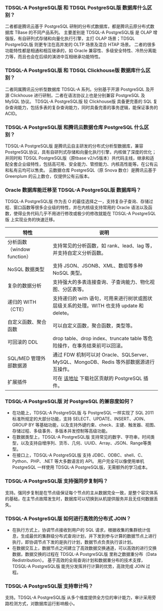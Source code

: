 ### TDSQL-A PostgreSQL版 和 TDSQL PostgreSQL版 数据库什么区别？
二者都是腾讯云基于 PostgreSQL 研制的分布式数据库，都是腾讯云原分布式数据库 TBase 的不同产品系列。
主要差别是 TDSQL-A PostgreSQL版 是 OLAP 增强版，有自研列式存储和向量化执行引擎，主打 OLAP 场景；TDSQL PostgreSQL版 则更专注在高并发的 OLTP 场景及混合 HTAP 场景。
二者的很多功能特性都是相通和相互继承的，如 Oracle 兼容性、多级安全特性、冷热分离能力等，而且也会在后续的演进中互相继承功能特性。

### TDSQL-A PostgreSQL版 和 TDSQL Clickhouse版 数据库什么区别？
二者同属腾讯云分析型数据库 TDSQL-A 系列。分别基于开源 PostgreSQL 及开源 Clickhouse 进行研制，二者在语法协议上也是分别兼容 PostgreSQL 及 MySQL 协议。
TDSQL-A PostgreSQL版 较 Clickhouse版 具备更完善的 SQL 复杂查询能力，包括多表的复杂查询能力，同时具备完善的事务逻辑，能保证事务的 ACID。

### TDSQL-A PostgreSQL版 和腾讯云数据仓库 PostgreSQL 什么区别？
TDSQL-A PostgreSQL版 是腾讯云自主研发的分布式分析型数据库，兼容PostgreSQL协议，具有自研列式存储和向量化执行引擎，内核做了深度的优化；并同时和 TDSQL PostgreSQL版（原tbase v2/v5版本）共代码主线，继承和适配全套企业级特性，包括高可用、安全能力、管控能力、内核高性能等。在公有云和私有云均可以售卖。
云数据仓库 PostgreSQL（原 Snova 数仓）是腾讯云基于 Greenplum 的云上数仓，仅提供公有云版本。

### Oracle 数据库能迁移至 TDSQL-A PostgreSQL版 数据库吗？ 
TDSQL-A PostgreSQL版 作为去 O 的最佳选择之一，支持复杂子查询、存储过程、窗口函数等很多企业级的特性，并在内核级支持常用的 Oracle 语法以及函数，使得业务代码几乎不用进行修改或极少的修改就能在 TDSQL-A PostgreSQL版 上实现业务的快速迁移。

| 特性      | 说明 |
| --------   | ----- | 
| 分析函数（window function）| 支持常见的分析函数，如 rank、lead、lag 等，并支持自定义分析函数。|
|NoSQL 数据类型| 支持 JSON、JSONB、XML、数组等多种 NoSQL 类型。|
| 复杂的数据分析| 支持强大的多表连接查询、子查询能力、物化视图、分区表等。|
| 递归的 WITH（CTE）| 支持递归的 with 语句，可用来进行树状或图状层级关系的处理。WITH 也支持 update 和 delete。|
|自定义函数、聚合函数|可以自定义函数，聚合函数，类型等。|
|可回滚的 DDL|drop table、drop index、truncate table 等危险操作，在事务结束前可以回滚。|
|SQL/MED 管理外部数据源|通过 FDW 机制可以对 Oracle、SQLServer、MySQL、MongoDB、Redis 等外部数据源进行互操作。|
|扩展插件|可在 [该地址](http://pgxn.org) 下载社区贡献的 PostgreSQL 插件。|

### TDSQL-A PostgreSQL版 对 PostgreSQL 的兼容度如何？ 
- 在功能上，TDSQL-A PostgreSQL版 与 PostgreSQL 一样实现了 SQL 2011 标准所规定的大部分功能，支持 SELECT、UPDATE、INSERT、JOIN、GROUP BY 等基础功能，以及支持外键约束、check、主键、触发器、视图、存储过程、多级事务、多版本并发控制等高级功能。
- 在数据类型上，TDSQL-A PostgreSQL版 支持常见的数字、字符串，时间类型，以及支持自增序列、货币、几何、UUID、Array、JSON、Range等类型。
- 在接口上，TDSQL-A PostgreSQL版 支持 JDBC、ODBC、shell、C、Python、PHP、.NET 等大多数语言的 API。
用户完全可以像使用单机 PostgreSQL 一样使用 TDSQL-A PostgreSQL版，无需额外的学习成本。

### TDSQL-A PostgreSQL版 支持强同步复制吗？ 
支持。强同步复制是在节点级保证每个节点的主从数据完全一致，是整个容灾体系的基础，在主节点故障发生时，数据库可以切换到从机提供服务并且无任何数据丢失。

### TDSQL-A PostgreSQL版 如何进行高效的分布式 JOIN？ 
- 在执行方式上，协调节点接收到用户的 SQL 请求，根据收集的集群统计信息，生成最优的集群级分布式查询计划，并下发到参与计算的数据节点上进行执行，即协调节点下发的是执行计划，数据节点负责执行该计划。
- 在数据交互上，数据节点之间建立了高效数据交换通道，可以高效的进行交换数据，数据交换的过程在 TDSQL-A PostgreSQL版 里称之数据重分布（Data Redistribution）。
基于高效的全局查询计划和数据重分布的技术支撑，TDSQL-A PostgreSQL版 能充分发挥并行计算的优势，高效完成 JOIN 过程。

### TDSQL-A PostgreSQL版 支持审计吗？ 
支持。TDSQL-A PostgreSQL版 从多个维度提供全方位的审计能力，审计采用旁路检测方式，对数据库运行影响极小。

